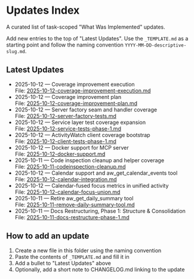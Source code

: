 # Updates Index

A curated list of task-scoped "What Was Implemented" updates.

Add new entries to the top of "Latest Updates". Use the `_TEMPLATE.md` as a starting point and follow the naming convention `YYYY-MM-DD-descriptive-slug.md`.

## Latest Updates

- 2025-10-12 — Coverage improvement execution  
  File: [2025-10-12-coverage-improvement-execution.md](./2025-10-12-coverage-improvement-execution.md)
- 2025-10-12 — Coverage improvement plan  
  File: [2025-10-12-coverage-improvement-plan.md](./2025-10-12-coverage-improvement-plan.md)
- 2025-10-12 — Server factory seam and handler coverage  
  File: [2025-10-12-server-factory-tests.md](./2025-10-12-server-factory-tests.md)
- 2025-10-12 — Service layer test coverage expansion  
  File: [2025-10-12-service-tests-phase-1.md](./2025-10-12-service-tests-phase-1.md)
- 2025-10-12 — ActivityWatch client coverage bootstrap  
  File: [2025-10-12-client-tests-phase-1.md](./2025-10-12-client-tests-phase-1.md)
- 2025-10-12 — Docker support for MCP server  
  File: [2025-10-12-docker-support.md](./2025-10-12-docker-support.md)
- 2025-10-11 — Code inspection cleanup and helper coverage  
  File: [2025-10-11-codeinspection-cleanup.md](./2025-10-11-codeinspection-cleanup.md)
- 2025-10-12 — Calendar support and aw_get_calendar_events tool  
  File: [2025-10-12-calendar-integration.md](./2025-10-12-calendar-integration.md)
- 2025-10-12 — Calendar-fused focus metrics in unified activity  
  File: [2025-10-12-calendar-focus-union.md](./2025-10-12-calendar-focus-union.md)
- 2025-10-11 — Retire aw_get_daily_summary tool  
  File: [2025-10-11-remove-daily-summary-tool.md](./2025-10-11-remove-daily-summary-tool.md)
- 2025-10-11 — Docs Restructuring, Phase 1: Structure & Consolidation  
  File: [2025-10-11-docs-restructure-phase-1.md](./2025-10-11-docs-restructure-phase-1.md)

## How to add an update

1. Create a new file in this folder using the naming convention
2. Paste the contents of `_TEMPLATE.md` and fill it in
3. Add a bullet to "Latest Updates" above
4. Optionally, add a short note to CHANGELOG.md linking to the update
